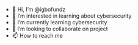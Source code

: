 - 👋 Hi, I’m @igbofundz
- 👀 I’m interested in learning about cybersecurity
- 🌱 I’m currently learning cybersecurity
- 💞️ I’m looking to collaborate on project
- 📫 How to reach me 

<!---
igbofundz/igbofundz is a ✨ special ✨ repository because its `README.md` (this file) appears on your GitHub profile.
You can click the Preview link to take a look at your changes.
--->

